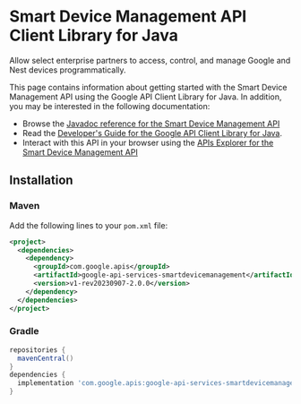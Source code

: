 # Smart Device Management API Client Library for Java

Allow select enterprise partners to access, control, and manage Google and Nest devices programmatically.

This page contains information about getting started with the Smart Device Management API
using the Google API Client Library for Java. In addition, you may be interested
in the following documentation:

* Browse the [Javadoc reference for the Smart Device Management API][javadoc]
* Read the [Developer's Guide for the Google API Client Library for Java][google-api-client].
* Interact with this API in your browser using the [APIs Explorer for the Smart Device Management API][api-explorer]

## Installation

### Maven

Add the following lines to your `pom.xml` file:

```xml
<project>
  <dependencies>
    <dependency>
      <groupId>com.google.apis</groupId>
      <artifactId>google-api-services-smartdevicemanagement</artifactId>
      <version>v1-rev20230907-2.0.0</version>
    </dependency>
  </dependencies>
</project>
```

### Gradle

```gradle
repositories {
  mavenCentral()
}
dependencies {
  implementation 'com.google.apis:google-api-services-smartdevicemanagement:v1-rev20230907-2.0.0'
}
```

[javadoc]: https://googleapis.dev/java/google-api-services-smartdevicemanagement/latest/index.html
[google-api-client]: https://github.com/googleapis/google-api-java-client/
[api-explorer]: https://developers.google.com/apis-explorer/#p/smartdevicemanagement/v1/

